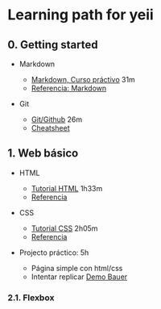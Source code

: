 # Learning path for yeii

## 0. Getting started

- Markdown
  - [Markdown, Curso práctivo](https://youtu.be/oxaH9CFpeEE) 31m
  - [Referencia: Markdown](https://docs.github.com/es/github/writing-on-github/getting-started-with-writing-and-formatting-on-github/basic-writing-and-formatting-syntax)
  
- Git
  - [Git/Github](https://youtu.be/hWglK8nWh60) 26m
  - [Cheatsheet](https://training.github.com/downloads/es_ES/github-git-cheat-sheet.pdf)


## 1. Web básico
- HTML
  - [Tutorial HTML](https://youtu.be/watch?v=MJkdaVFHrto) 1h33m
  - [Referencia](https://developer.mozilla.org/es/docs/Web/HTML/Element)

- CSS
  - [Tutorial CSS](https://youtu.be/watch?v=wZniZEbPAzk) 2h05m
  - [Referencia](https://www.w3bai.com/es/cssref/default.html)
  
- Projecto práctico: 5h
  - Página simple con html/css
  - Intentar replicar [Demo Bauer](https://demo.bauer-ec.de/)


### 2.1. Flexbox
